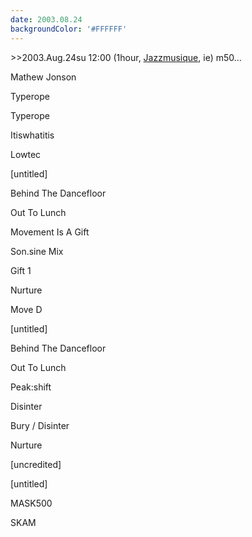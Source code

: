 ```yaml
---
date: 2003.08.24
backgroundColor: '#FFFFFF'
---
```


\>>2003.Aug.24su 12:00 (1hour, [Jazzmusique](http://www.netmusique.com/), ie) m50...

Mathew Jonson

Typerope

Typerope

Itiswhatitis

Lowtec

\[untitled\]

Behind The Dancefloor

Out To Lunch

Movement Is A Gift

Son.sine Mix

Gift 1

Nurture

Move D

\[untitled\]

Behind The Dancefloor

Out To Lunch

Peak:shift

Disinter

Bury / Disinter

Nurture

\[uncredited\]

\[untitled\]

MASK500

SKAM